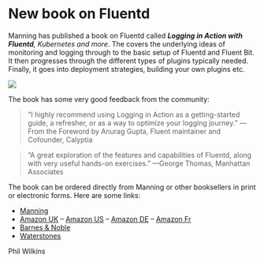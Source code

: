 # New book on Fluentd

Manning has published a book on Fluentd called ***Logging in Action with Fluentd**, Kubernetes and more*.  The covers the underlying ideas of monitoring and logging through to the basic setup of Fluentd and Fluent Bit. It then progresses through the different types of plugins typically needed. Finally, it goes into deployment strategies, building your own plugins etc.

![](https://images.manning.com/172/216/resize/book/2/923c374-4004-4b79-a8a0-80a91d74e426/Wilkins-ULF-HI.png)

The book has some very good feedback from the community:

>  “I highly recommend using Logging in Action as a getting-started guide, a refresher, or as a way to optimize your logging journey.”
> —From the Foreword by Anurag Gupta, Fluent maintainer and Cofounder, Calyptia

> “A great exploration of the features and capabilities of Fluentd, along with very useful hands-on exercises.”
> —George Thomas, Manhattan Associates

The book can be ordered directly from Manning or other booksellers in print or electronic forms. Here are some links:

- [Manning](https://www.manning.com/?utm_source=Phil&utm_medium=affiliate&utm_campaign=affiliate&a_aid=Phil)
- [Amazon UK](https://amzn.to/330LK4C) – [Amazon US](https://www.amazon.com/Logging-Action-Fluentd-Kubernetes-more/dp/1617298352/ref=sr_1_1?keywords=logging+in+action&qid=1644173447&sr=8-1) – [Amazon DE](https://www.amazon.de/-/en/Phil-Wilkins/dp/1617298352/ref=sr_1_4?keywords=phil+wilkins&qid=1644173553&s=books&sr=1-4) – [Amazon Fr](https://www.amazon.fr/Logging-Action-Fluentd-Kubernetes-More/dp/1617298352/ref=sr_1_1?__mk_fr_FR=ÅMÅŽÕÑ&crid=2SYAVH5SER9I4&keywords=logging+in+action+phil+wilkins&qid=1644173604&sprefix=logging+in+action+phil+wilkins%2Caps%2C43&sr=8-1)
- [Barnes & Noble](https://www.barnesandnoble.com/w/logging-in-action-phil-wilkins/1139123954?ean=9781617298356)
- [Waterstones](https://www.waterstones.com/book/logging-in-action-with-fluentd-kubernetes-and-more/phil-wilkins/9781617298356)

Phil Wilkins